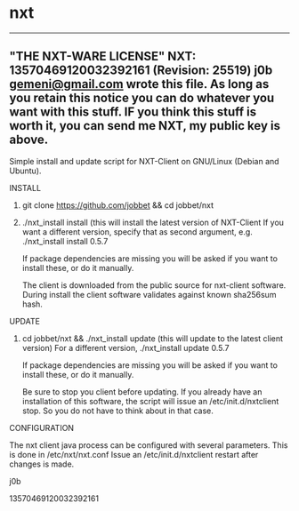 nxt
===

  ----------------------------------------------------------------------------
  "THE NXT-WARE LICENSE" NXT: 13570469120032392161 (Revision: 25519)
  j0b <gemeni@gmail.com> wrote this file. As long as you retain this notice you
  can do whatever you want with this stuff. IF you think this stuff is worth it, 
  you can send me NXT, my public key is above.
  ----------------------------------------------------------------------------



Simple install and update script for NXT-Client on GNU/Linux (Debian and Ubuntu).

INSTALL

1. git clone https://github.com/jobbet && cd jobbet/nxt

2. ./nxt_install install (this will install the latest version of NXT-Client
   If you want a different version, specify that as second argument, e.g.
   ./nxt_install install 0.5.7

   If package dependencies are missing you will be asked if you want to install these,
   or do it manually.

   The client is downloaded from the public source for nxt-client software.
   During install the client software validates against known sha256sum hash.


UPDATE

1. cd jobbet/nxt && ./nxt_install update (this will update to the latest client version)
   For a different version, ./nxt_install update 0.5.7

   If package dependencies are missing you will be asked if you want to install these,
   or do it manually.

   Be sure to stop you client before updating. If you already have an installation of this software,
   the script will issue an /etc/init.d/nxtclient stop. So you do not have to think about in that case.

CONFIGURATION

   The nxt client java process can be configured with several parameters. This is done in /etc/nxt/nxt.conf
   Issue an /etc/init.d/nxtclient restart after changes is made.

j0b

13570469120032392161

